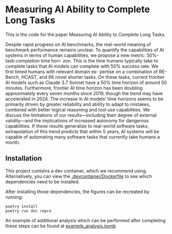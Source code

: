 # Measuring AI Ability to Complete Long Tasks

This is the code for the paper Measuring AI Ability to Complete Long Tasks. 

Despite rapid progress on AI benchmarks, the real-world meaning of benchmark
performance remains unclear. To quantify the capabilities of AI systems in terms
of human capabilities, we propose a new metric: 50%-task-completion time hori-
zon. This is the time humans typically take to complete tasks that AI models can
complete with 50% success rate. We first timed humans with relevant domain ex-
pertise on a combination of RE-Bench, HCAST, and 66 novel shorter tasks. On
these tasks, current frontier AI models such as Claude 3.7 Sonnet have a 50% time
horizon of around 50 minutes. Furthermore, frontier AI time horizon has been
doubling approximately every seven months since 2019, though the trend may
have accelerated in 2024. The increase in AI models’ time horizons seems to be
primarily driven by greater reliability and ability to adapt to mistakes, combined
with better logical reasoning and tool use capabilities. We discuss the limitations
of our results—including their degree of external validity—and the implications
of increased autonomy for dangerous capabilities. If these results generalize to
real-world software tasks, extrapolation of this trend predicts that within 5 years,
AI systems will be capable of automating many software tasks that currently take
humans a month.

## Installation

This project contains a dev container, which we recommend using.  Alternatively, you can view the
[.devcontainer/Dockerfile](Dockerfile) to see which dependencies need to be installed.

 After installing those dependencies, the figures can be recreated by running:

```
poetry install
poetry run dvc repro
```

An example of additional analysis which can be performed after completing these steps can be found at
[example_analysis.ipynb](example_analysis.ipynb)